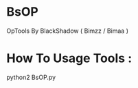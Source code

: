 # BsOP
OpTools By BlackShadow ( Bimzz / Bimaa )

# How To Usage Tools :
python2 BsOP.py <ip> <port>

